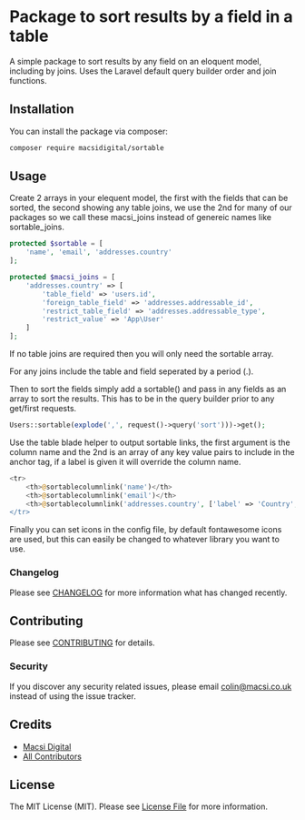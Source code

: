 # Package to sort results by a field in a table

A simple package to sort results by any field on an eloquent model, including by joins.  Uses the Laravel default query builder order and join functions.

## Installation

You can install the package via composer:

```bash
composer require macsidigital/sortable
```

## Usage

Create 2 arrays in your elequent model, the first with the fields that can be sorted, the second showing any table joins, we use the 2nd for many of our packages so we call these macsi_joins instead of genereic names like sortable_joins.

``` php
protected $sortable = [
    'name', 'email', 'addresses.country'
];

protected $macsi_joins = [
    'addresses.country' => [
        'table_field' => 'users.id',
        'foreign_table_field' => 'addresses.addressable_id',
        'restrict_table_field' => 'addresses.addressable_type',
        'restrict_value' => 'App\User'
    ]
];
```

If no table joins are required then you will only need the sortable array.

For any joins include the table and field seperated by a period (.).

Then to sort the fields simply add a sortable() and pass in any fields as an array to sort the results. This has to be in the query builder prior to any get/first requests.

``` php
Users::sortable(explode(',', request()->query('sort')))->get();
```

Use the table blade helper to output sortable links, the first argument is the column name and the 2nd is an array of any key value pairs to include in the anchor tag, if a label is given it will override the column name.

``` php
<tr>
    <th>@sortablecolumnlink('name')</th>
    <th>@sortablecolumnlink('email')</th>
    <th>@sortablecolumnlink('addresses.country', ['label' => 'Country', 'class' => 'country])</th>
</tr>
```

Finally you can set icons in the config file, by default fontawesome icons are used, but this can easily be changed to whatever library you want to use.

### Changelog

Please see [CHANGELOG](CHANGELOG.md) for more information what has changed recently.

## Contributing

Please see [CONTRIBUTING](CONTRIBUTING.md) for details.

### Security

If you discover any security related issues, please email colin@macsi.co.uk instead of using the issue tracker.

## Credits

- [Macsi Digital](https://github.com/mancsidigital)
- [All Contributors](../../contributors)

## License

The MIT License (MIT). Please see [License File](LICENSE.md) for more information.

